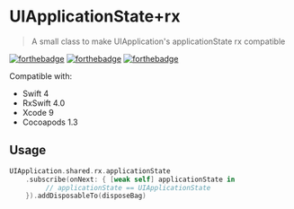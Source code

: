 # UIApplicationState+rx
> A small class to make UIApplication's applicationState rx compatible

[![forthebadge](http://forthebadge.com/images/badges/made-with-swift.svg)](http://forthebadge.com) [![forthebadge](http://forthebadge.com/images/badges/approved-by-george-costanza.svg)](http://forthebadge.com) [![forthebadge](http://forthebadge.com/images/badges/uses-badges.svg)](http://forthebadge.com)

Compatible with:

- Swift 4
- RxSwift 4.0
- Xcode 9
- Cocoapods 1.3

## Usage

```swift
UIApplication.shared.rx.applicationState
	.subscribe(onNext: { [weak self] applicationState in
	     // applicationState == UIApplicationState
    }).addDisposableTo(disposeBag)
```